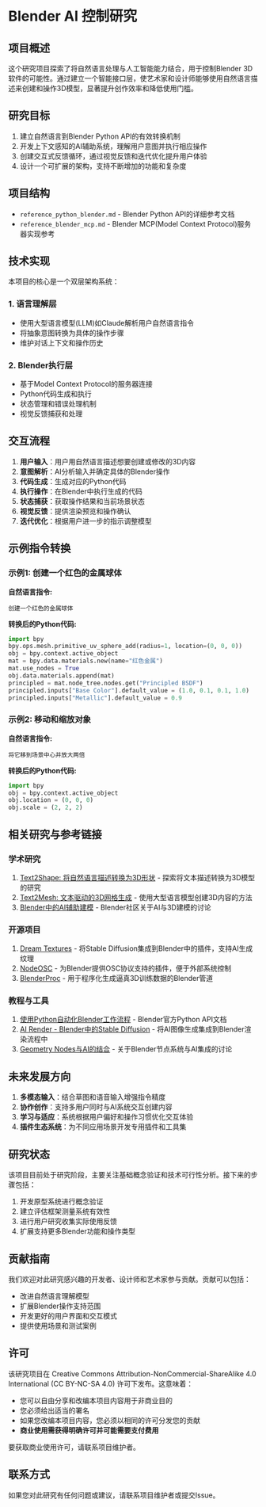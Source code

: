 # Blender AI 控制研究

## 项目概述

这个研究项目探索了将自然语言处理与人工智能能力结合，用于控制Blender 3D软件的可能性。通过建立一个智能接口层，使艺术家和设计师能够使用自然语言描述来创建和操作3D模型，显著提升创作效率和降低使用门槛。

## 研究目标

1. 建立自然语言到Blender Python API的有效转换机制
2. 开发上下文感知的AI辅助系统，理解用户意图并执行相应操作
3. 创建交互式反馈循环，通过视觉反馈和迭代优化提升用户体验
4. 设计一个可扩展的架构，支持不断增加的功能和复杂度

## 项目结构

- `reference_python_blender.md` - Blender Python API的详细参考文档
- `reference_blender_mcp.md` - Blender MCP(Model Context Protocol)服务器实现参考

## 技术实现

本项目的核心是一个双层架构系统：

### 1. 语言理解层

- 使用大型语言模型(LLM)如Claude解析用户自然语言指令
- 将抽象意图转换为具体的操作步骤
- 维护对话上下文和操作历史

### 2. Blender执行层

- 基于Model Context Protocol的服务器连接
- Python代码生成和执行
- 状态管理和错误处理机制
- 视觉反馈捕获和处理

## 交互流程

1. **用户输入**：用户用自然语言描述想要创建或修改的3D内容
2. **意图解析**：AI分析输入并确定具体的Blender操作
3. **代码生成**：生成对应的Python代码
4. **执行操作**：在Blender中执行生成的代码
5. **状态捕获**：获取操作结果和当前场景状态
6. **视觉反馈**：提供渲染预览和操作确认
7. **迭代优化**：根据用户进一步的指示调整模型

## 示例指令转换

### 示例1: 创建一个红色的金属球体

**自然语言指令:**
```
创建一个红色的金属球体
```

**转换后的Python代码:**
```python
import bpy
bpy.ops.mesh.primitive_uv_sphere_add(radius=1, location=(0, 0, 0))
obj = bpy.context.active_object
mat = bpy.data.materials.new(name="红色金属")
mat.use_nodes = True
obj.data.materials.append(mat)
principled = mat.node_tree.nodes.get("Principled BSDF")
principled.inputs["Base Color"].default_value = (1.0, 0.1, 0.1, 1.0)
principled.inputs["Metallic"].default_value = 0.9
```

### 示例2: 移动和缩放对象

**自然语言指令:**
```
将它移到场景中心并放大两倍
```

**转换后的Python代码:**
```python
import bpy
obj = bpy.context.active_object
obj.location = (0, 0, 0)
obj.scale = (2, 2, 2)
```

## 相关研究与参考链接

### 学术研究

1. [Text2Shape: 将自然语言描述转换为3D形状](https://arxiv.org/abs/2102.03981) - 探索将文本描述转换为3D模型的研究
2. [Text2Mesh: 文本驱动的3D网格生成](https://arxiv.org/abs/2212.06024) - 使用大型语言模型创建3D内容的方法
3. [Blender中的AI辅助建模](https://www.blender.org/community/conference/2021/presentations/ai-powered-modeling-tools/) - Blender社区关于AI与3D建模的讨论

### 开源项目

1. [Dream Textures](https://github.com/carson-katri/dream-textures) - 将Stable Diffusion集成到Blender中的插件，支持AI生成纹理
2. [NodeOSC](https://github.com/maybites/NodeOSC) - 为Blender提供OSC协议支持的插件，便于外部系统控制
3. [BlenderProc](https://github.com/DLR-RM/BlenderProc) - 用于程序化生成逼真3D训练数据的Blender管道

### 教程与工具

1. [使用Python自动化Blender工作流程](https://docs.blender.org/api/current/info_overview.html) - Blender官方Python API文档
2. [AI Render - Blender中的Stable Diffusion](https://blendermarket.com/products/ai-render) - 将AI图像生成集成到Blender渲染流程中
3. [Geometry Nodes与AI的结合](https://blenderartists.org/t/blender-nodes-need-ai-nodes/1459011) - 关于Blender节点系统与AI集成的讨论

## 未来发展方向

1. **多模态输入**：结合草图和语音输入增强指令精度
2. **协作创作**：支持多用户同时与AI系统交互创建内容
3. **学习与适应**：系统根据用户偏好和操作习惯优化交互体验
4. **插件生态系统**：为不同应用场景开发专用插件和工具集

## 研究状态

该项目目前处于研究阶段，主要关注基础概念验证和技术可行性分析。接下来的步骤包括：

1. 开发原型系统进行概念验证
2. 建立评估框架测量系统有效性
3. 进行用户研究收集实际使用反馈
4. 扩展支持更多Blender功能和操作类型

## 贡献指南

我们欢迎对此研究感兴趣的开发者、设计师和艺术家参与贡献。贡献可以包括：

- 改进自然语言理解模型
- 扩展Blender操作支持范围
- 开发更好的用户界面和交互模式
- 提供使用场景和测试案例

## 许可

该研究项目在 Creative Commons Attribution-NonCommercial-ShareAlike 4.0 International (CC BY-NC-SA 4.0) 许可下发布。这意味着：

- 您可以自由分享和改编本项目内容用于非商业目的
- 您必须给出适当的署名
- 如果您改编本项目内容，您必须以相同的许可分发您的贡献
- **商业使用需获得明确许可并可能需要支付费用**

要获取商业使用许可，请联系项目维护者。

## 联系方式

如果您对此研究有任何问题或建议，请联系项目维护者或提交Issue。 